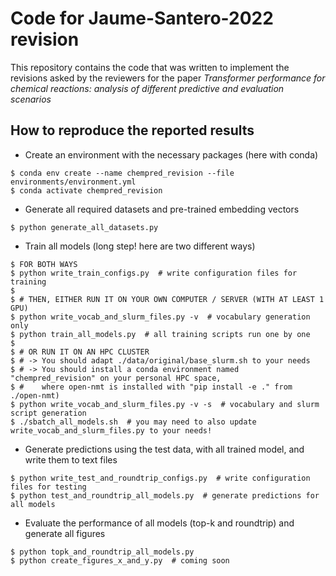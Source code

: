 
Code for Jaume-Santero-2022 revision
======================
This repository contains the code that was written to implement the revisions asked by the reviewers for the paper *Transformer performance for chemical reactions: analysis of different predictive and evaluation scenarios*

How to reproduce the reported results
-------------------------------------
* Create an environment with the necessary packages (here with conda)
```
$ conda env create --name chempred_revision --file environments/environment.yml
$ conda activate chempred_revision
```

* Generate all required datasets and pre-trained embedding vectors
```
$ python generate_all_datasets.py
```

* Train all models (long step! here are two different ways)
```
$ FOR BOTH WAYS
$ python write_train_configs.py  # write configuration files for training
$
$ # THEN, EITHER RUN IT ON YOUR OWN COMPUTER / SERVER (WITH AT LEAST 1 GPU)
$ python write_vocab_and_slurm_files.py -v  # vocabulary generation only
$ python train_all_models.py  # all training scripts run one by one
$
$ # OR RUN IT ON AN HPC CLUSTER
$ # -> You should adapt ./data/original/base_slurm.sh to your needs
$ # -> You should install a conda environment named "chempred_revision" on your personal HPC space,
$ #    where open-nmt is installed with "pip install -e ." from ./open-nmt)
$ python write_vocab_and_slurm_files.py -v -s  # vocabulary and slurm script generation
$ ./sbatch_all_models.sh  # you may need to also update write_vocab_and_slurm_files.py to your needs!
```

* Generate predictions using the test data, with all trained model, and write them to text files
```
$ python write_test_and_roundtrip_configs.py  # write configuration files for testing
$ python test_and_roundtrip_all_models.py  # generate predictions for all models
```

* Evaluate the performance of all models (top-k and roundtrip) and generate all figures
```
$ python topk_and_roundtrip_all_models.py
$ python create_figures_x_and_y.py  # coming soon
```
